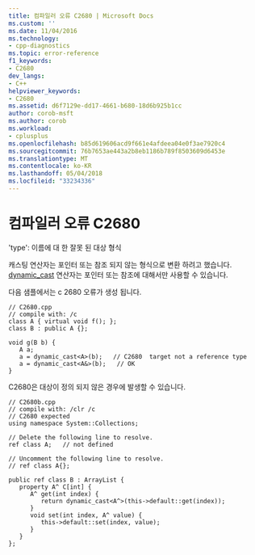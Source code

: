 ```yaml
---
title: 컴파일러 오류 C2680 | Microsoft Docs
ms.custom: ''
ms.date: 11/04/2016
ms.technology:
- cpp-diagnostics
ms.topic: error-reference
f1_keywords:
- C2680
dev_langs:
- C++
helpviewer_keywords:
- C2680
ms.assetid: d6f7129e-dd17-4661-b680-18d6b925b1cc
author: corob-msft
ms.author: corob
ms.workload:
- cplusplus
ms.openlocfilehash: b85d619606acd9f661e4afdeea04e0f3ae7920c4
ms.sourcegitcommit: 76b7653ae443a2b8eb1186b789f8503609d6453e
ms.translationtype: MT
ms.contentlocale: ko-KR
ms.lasthandoff: 05/04/2018
ms.locfileid: "33234336"
---
```

# <a name="compiler-error-c2680"></a>컴파일러 오류 C2680
'type': 이름에 대 한 잘못 된 대상 형식  
  
 캐스팅 연산자는 포인터 또는 참조 되지 않는 형식으로 변환 하려고 했습니다. [dynamic_cast](../../cpp/dynamic-cast-operator.md) 연산자는 포인터 또는 참조에 대해서만 사용할 수 있습니다.  
  
 다음 샘플에서는 c 2680 오류가 생성 됩니다.  
  
```  
// C2680.cpp  
// compile with: /c  
class A { virtual void f(); };  
class B : public A {};  
  
void g(B b) {  
   A a;  
   a = dynamic_cast<A>(b);   // C2680  target not a reference type  
   a = dynamic_cast<A&>(b);   // OK  
}  
```  
  
 C2680은 대상이 정의 되지 않은 경우에 발생할 수 있습니다.  
  
```  
// C2680b.cpp  
// compile with: /clr /c  
// C2680 expected  
using namespace System::Collections;  
  
// Delete the following line to resolve.  
ref class A;   // not defined  
  
// Uncomment the following line to resolve.  
// ref class A{};  
  
public ref class B : ArrayList {  
   property A^ C[int] {  
      A^ get(int index) {  
         return dynamic_cast<A^>(this->default::get(index));  
      }  
      void set(int index, A^ value) {  
         this->default::set(index, value);   
      }  
   }  
};  
```